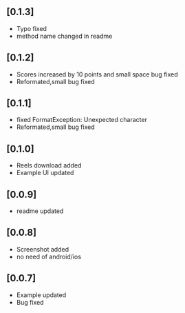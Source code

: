 ## [0.1.3] 
* Typo fixed
* method name changed in readme

## [0.1.2] 
* Scores increased by 10 points and small space bug fixed
* Reformated,small bug fixed

## [0.1.1] 

* fixed FormatException: Unexpected character
* Reformated,small bug fixed

## [0.1.0] 

* Reels download added
* Example UI updated
 
## [0.0.9] 

* readme updated
 
## [0.0.8] 

* Screenshot added
* no need of android/ios

## [0.0.7] 

* Example updated
* Bug fixed
